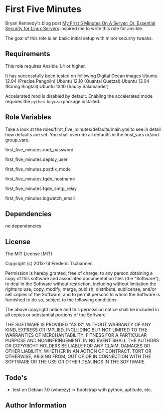 First Five Minutes
========

Bryan Kennedy's blog post [My First 5 Minutes On A Server; Or, Essential Security for Linux Servers][1] inspired me to write this role for ansible.

The goal of this role is an basic initial setup with minor security tweaks.

Requirements
------------

This role requires Ansible 1.4 or higher.

It has successfully been tested on following Digital Ocean images
Ubuntu 12.04 (Precise Pangolin)
Ubuntu 12.10 (Quantal Quetzal)
Ubuntu 13.04 (Raring Ringtail)
Ubuntu 13.10 (Saucy Salamander)

Accelarated mod is disabled by default. Enabling the accelerated mode requires the `python-keyczar`package installed.


Role Variables
--------------

Take a look at the roles/first_five_minutes/defaults/main.yml to see in detail how defaults are set.
You shall override all defaults in the host_vars or/and group_vars.

first_five_minutes.root_password

first_five_minutes.deploy_user

first_five_minutes.postfix_mode

first_five_minutes.fqdn_hostname

first_five_minutes.fqdn_smtp_relay

first_five_minutes.logwatch_email


Dependencies
------------

no dependencies

License
-------
The MIT License (MIT)

Copyright (c) 2013-14 Frederic Tschannen

Permission is hereby granted, free of charge, to any person obtaining a copy of
this software and associated documentation files (the "Software"), to deal in
the Software without restriction, including without limitation the rights to
use, copy, modify, merge, publish, distribute, sublicense, and/or sell copies of
the Software, and to permit persons to whom the Software is furnished to do so,
subject to the following conditions:

The above copyright notice and this permission notice shall be included in all
copies or substantial portions of the Software.

THE SOFTWARE IS PROVIDED "AS IS", WITHOUT WARRANTY OF ANY KIND, EXPRESS OR
IMPLIED, INCLUDING BUT NOT LIMITED TO THE WARRANTIES OF MERCHANTABILITY, FITNESS
FOR A PARTICULAR PURPOSE AND NONINFRINGEMENT. IN NO EVENT SHALL THE AUTHORS OR
COPYRIGHT HOLDERS BE LIABLE FOR ANY CLAIM, DAMAGES OR OTHER LIABILITY, WHETHER
IN AN ACTION OF CONTRACT, TORT OR OTHERWISE, ARISING FROM, OUT OF OR IN
CONNECTION WITH THE SOFTWARE OR THE USE OR OTHER DEALINGS IN THE SOFTWARE.

Todo's
-----
 * test on Debian 7.0 (wheezy) -> bootstrap with python, aptitude, etc.


Author Information
------------------




  [1]: http://plusbryan.com/my-first-5-minutes-on-a-server-or-essential-security-for-linux-servers